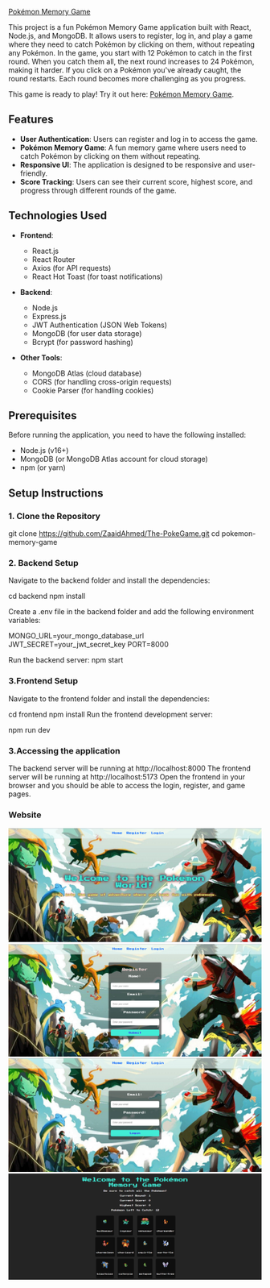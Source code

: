 [Pokémon Memory Game](https://pokegame-frontend.onrender.com)


This project is a fun Pokémon Memory Game application built with React, Node.js, and MongoDB. It allows users to register, log in, and play a game where they need to catch Pokémon by clicking on them, without repeating any Pokémon.
In the game, you start with 12 Pokémon to catch in the first round. When you catch them all, the next round increases to 24 Pokémon, making it harder. If you click on a Pokémon you've already caught, the round restarts. Each round becomes more challenging as you progress.

This game is ready to play! Try it out here: [Pokémon Memory Game](https://pokegame-frontend.onrender.com).

## Features

- **User Authentication**: Users can register and log in to access the game.
- **Pokémon Memory Game**: A fun memory game where users need to catch Pokémon by clicking on them without repeating.
- **Responsive UI**: The application is designed to be responsive and user-friendly.
- **Score Tracking**: Users can see their current score, highest score, and progress through different rounds of the game.

## Technologies Used

- **Frontend**:
  - React.js
  - React Router
  - Axios (for API requests)
  - React Hot Toast (for toast notifications)
  
- **Backend**:
  - Node.js
  - Express.js
  - JWT Authentication (JSON Web Tokens)
  - MongoDB (for user data storage)
  - Bcrypt (for password hashing)

- **Other Tools**:
  - MongoDB Atlas (cloud database)
  - CORS (for handling cross-origin requests)
  - Cookie Parser (for handling cookies)

## Prerequisites

Before running the application, you need to have the following installed:

- Node.js (v16+)
- MongoDB (or MongoDB Atlas account for cloud storage)
- npm (or yarn)

## Setup Instructions

### 1. Clone the Repository

git clone https://github.com/ZaaidAhmed/The-PokeGame.git
cd pokemon-memory-game

### 2. Backend Setup

Navigate to the backend folder and install the dependencies:


cd backend
npm install


Create a .env file in the backend folder and add the following environment variables:


MONGO_URL=your_mongo_database_url
JWT_SECRET=your_jwt_secret_key
PORT=8000

Run the backend server:
npm start


### 3.Frontend Setup
Navigate to the frontend folder and install the dependencies:



cd frontend
npm install
Run the frontend development server:

npm run dev
### 3.Accessing the application
The backend server will be running at http://localhost:8000
The frontend server will be running at http://localhost:5173
Open the frontend in your browser and you should be able to access the login, register, and game pages.

### Website
![Home Page](frontend/public/HomePage.png)
![Register](frontend/public/Register.png)
![Login](frontend/public/Login.png)
![MemoryGame](frontend/public/MemoryGame.png)
